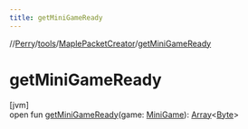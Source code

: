 ```yaml
---
title: getMiniGameReady
---
```

//[Perry](../../../index.html)/[tools](../index.html)/[MaplePacketCreator](index.html)/[getMiniGameReady](get-mini-game-ready.html)



# getMiniGameReady



[jvm]\
open fun [getMiniGameReady](get-mini-game-ready.html)(game: [MiniGame](../../server/-mini-game/index.html)): [Array](https://kotlinlang.org/api/latest/jvm/stdlib/kotlin/-array/index.html)<[Byte](https://kotlinlang.org/api/latest/jvm/stdlib/kotlin/-byte/index.html)>




